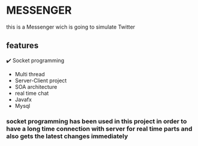 # MESSENGER
this is a Messenger wich is going to simulate Twitter

## features
:heavy_check_mark: Socket programming
* Multi thread 
* Server-Client project 
* SOA architecture 
* real time chat
* Javafx
* Mysql

### socket programming has been used in this project in order to have a long time connection with server for real time parts and also gets the latest changes immediately
